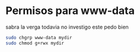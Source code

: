 # Permisos para www-data
sabra la verga todavia no investigo este pedo bien
```bash
sudo chgrp www-data mydir
sudo chmod g+rwx mydir
```